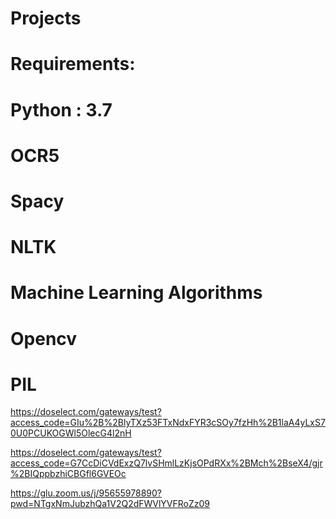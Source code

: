 # Projects
# Requirements:
# Python : 3.7
# OCR5 
# Spacy
# NLTK
# Machine Learning Algorithms
# Opencv
# PIL





https://doselect.com/gateways/test?access_code=GIu%2B%2BlyTXz53FTxNdxFYR3cSOy7fzHh%2B1laA4yLxS70U0PCUKOGWl5OlecG4l2nH



https://doselect.com/gateways/test?access_code=G7CcDiCVdExzQ7lvSHmlLzKjsOPdRXx%2BMch%2BseX4/gjr%2BIQppbzhiCBGfl6GVEOc

https://glu.zoom.us/j/95655978890?pwd=NTgxNmJubzhQa1V2Q2dFWVlYVFRoZz09

